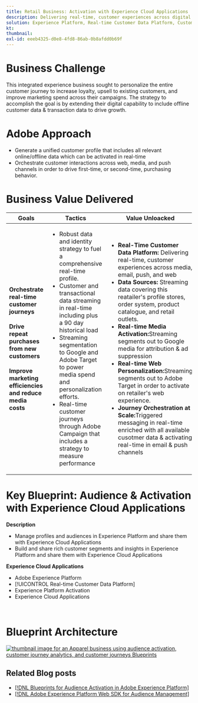 ```yaml
---
title: Retail Business: Activation with Experience Cloud Applications
description: Delivering real-time, customer experiences across digital media, email, push, and web channels.
solution: Experience Platform, Real-time Customer Data Platform, Customer Journey Analytics, Journey Orchestration
kt: 
thumbnail:
exl-id: eeeb4325-d0e8-4fd8-86ab-0b8afdd0b69f
---
```


# Business Challenge

This integrated experience business sought to personalize the entire customer journey to increase loyalty, upsell to existing customers, and improve marketing spend across their campaigns. The strategy to accomplish the goal is by extending their digital capability to include offline customer data & transaction data to drive growth. 

# Adobe Approach

* Generate a unified customer profile that includes all relevant online/offline data which can be activated in real-time  
* Orchestrate customer interactions across web, media, and push channels in order to drive first-time, or second-time, purchasing behavior.

# Business Value Delivered

| Goals | Tactics| Value Unloacked|
|---|---|---|
| **Orchestrate real-time customer journeys**<br></br>**Drive repeat purchases from new customers**<br></br>**Improve marketing efficiencies and reduce media costs**</ul> | <ul><li>Robust data and identity strategy to fuel a comprehensive real-time profile.</li><li>Customer and transactional data streaming in real-time including plus a 90 day historical load</li><li>Streaming segmentation to Google and Adobe Target to power media spend and personalization efforts.</li><li>Real-time customer journeys through Adobe Campaign that includes a strategy to measure performance</li></ul>                               | <ul><li><strong>Real-Time Customer Data Platform:</strong> Delivering real-time, customer experiences across media, email, push, and web</li><li><strong>Data Sources:</strong> Streaming data covering this reatailer's profile stores, order system, product catalogue, and retail outlets.</li><li><strong>Real-time Media Activation:</strong>Streaming segments out to Google media for attribution & ad suppression</li><li><strong>Real-time Web Personalization:</strong>Streaming segments out to Adobe Target in order to activate on retailer's web experience.</li><li><strong>Journey Orchestration at Scale:</strong>Triggered messaging in real-time enriched with all available cusotmer data & activating real-time in email & push channels</li></ul>    |

# Key Blueprint: Audience & Activation with Experience Cloud Applications
<strong>Description</strong>
<ul><li>Manage profiles and audiences in Experience Platform and share them with Experience Cloud Applications</li><li>Build and share rich customer segments and insights in Experience Platform and share them with Experience Cloud Applications</li></ul> 

<strong>Experience Cloud Applications</strong>
<ul><li>Adobe Experience Platform</li><li>[!UICONTROL Real-time Customer Data Platform]</li><li>Experience Platform Activation</li><li>Experience Cloud Applications</li></ul> 
<br>

# Blueprint Architecture
<a href="https://experienceleague.adobe.com/docs/blueprints-learn/architecture/audience-activation/platform-and-applications.html?lang=en"><img alt="thumbnail image for an Apparel business using audience activation, customer journey analytics, and customer journeys Blueprints" src="https://experienceleague.adobe.com/docs/blueprints-learn/assets/aep+apps_vertical.svg?lang=en"/></a>
    



## Related Blog posts

* [[!DNL Blueprints for Audience Activation in Adobe Experience Platform]](https://medium.com/adobetech/a-blueprint-for-audience-activation-in-adobe-experience-platform-b2b30fae90fd)
* [[!DNL Adobe Experience Platform Web SDK for Audience Management]](https://medium.com/adobetech/adobe-experience-platform-web-sdk-for-audience-management-751fa6d063bc)

